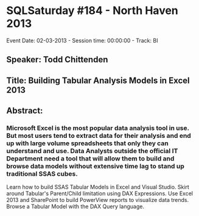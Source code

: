 # SQLSaturday #184 - North Haven 2013
Event Date: 02-03-2013 - Session time: 00:00:00 - Track: BI
## Speaker: Todd Chittenden
## Title: Building Tabular Analysis Models in Excel 2013
## Abstract:
### Microsoft Excel is the most popular data analysis tool in use. But most users tend to extract data for their analysis and end up with large volume spreadsheets that only they can understand and use. Data Analysts outside the official IT Department need a tool that will allow them to build and browse data models without extensive time lag to stand up traditional SSAS cubes.

Learn how to build SSAS Tabular Models in Excel and Visual Studio. Skirt around Tabular's Parent/Child limitation using DAX Expressions. Use Excel 2013 and SharePoint to build PowerView reports to visualize data trends. Browse a Tabular Model with the DAX Query language.
